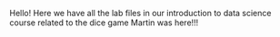 Hello!
Here we have all the lab files in our introduction to data science course related to the dice game
Martin was here!!!